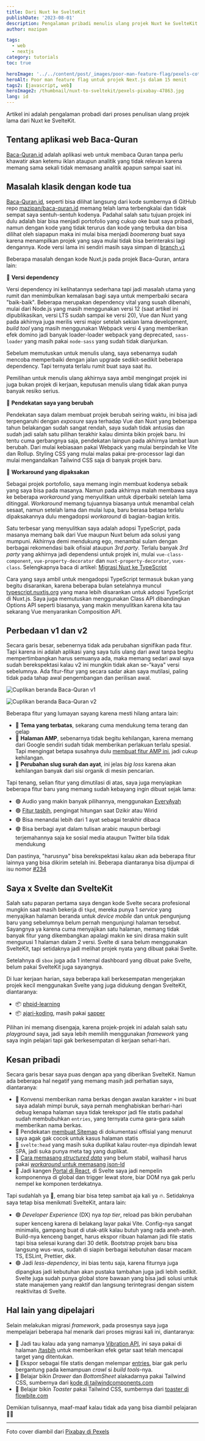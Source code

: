 ```yaml
---
title: Dari Nuxt ke SvelteKit
publishDate: '2023-08-01'
description: Pengalaman pribadi menulis ulang projek Nuxt ke SvelteKit
author: mazipan

tags:
  - web
  - nextjs
category: tutorials
toc: true

heroImage: '../../content/post/_images/poor-man-feature-flag/pexels-cottonbro-studio-5870547.jpg'
heroAlt: Poor man feature flag untuk projek Next.js dalam 15 menit
tags2: [javascript, web]
heroImage2: /thumbnail/nuxt-to-sveltekit/pexels-pixabay-47863.jpg
lang: id
---
```


Artikel ini adalah pengalaman probadi dari proses penulisan ulang projek lama dari Nuxt ke SvelteKit.

## Tentang aplikasi web Baca-Quran

[Baca-Quran.id](https://www.baca-quran.id/) adalah aplikasi web untuk membaca Quran tanpa perlu khawatir akan ketemu iklan ataupun analitik yang tidak relevan karena memang sama sekali tidak memasang analitik apapun sampai saat ini.

## Masalah klasik dengan kode tua

[Baca-Quran.id](https://www.baca-quran.id/), seperti bisa dilihat langsung dari kode sumbernya di GitHub repo [mazipan/baca-quran.id](https://github.com/mazipan/baca-quran.id) memang telah lama terbengkalai dan tidak sempat saya sentuh-sentuh kodenya. Padahal salah satu tujuan projek ini dulu adalah biar bisa menjadi portofolio yang cukup oke buat saya pribadi, namun dengan kode yang tidak terurus dan kode yang terbuka dan bisa dilihat oleh siapapun maka ini mulai bisa menjadi _boomerang_ buat saya karena menampilkan projek yang saya mulai tidak bisa berinteraksi lagi dengannya. Kode versi lama ini sendiri masih saya simpan di [branch `v1`](https://github.com/mazipan/baca-quran.id/tree/v1)

Beberapa masalah dengan kode Nuxt.js pada projek Baca-Quran, antara lain:

🔸 **Versi dependency**

Versi dependency ini kelihatannya sederhana tapi jadi masalah utama yang rumit dan menimbulkan kemalasan bagi saya untuk memperbaiki secara "baik-baik". Beberapa merupakan dependency vital yang susah dibenahi, mulai dari Node.js yang masih menggunakan versi 12 (saat artikel ini dipublikasikan, versi LTS sudah sampai ke versi 20), Vue dan Nuxt yang pada akhirnya juga merilis versi major setelah sekian lama development, _build tool_ yang masih menggunakan Webpack versi 4 yang memberikan efek domino jadi banyak loader-loader webpack yang deprecated, `sass-loader` yang masih pakai `node-sass` yang sudah tidak dianjurkan.

Sebelum memutuskan untuk menulis ulang, saya sebenarnya sudah mencoba memperbaiki dengan jalan upgrade sedikit-sedikit beberapa dependency. Tapi ternyata terlalu rumit buat saya saat itu.

Pemilihan untuk menulis ulang akhirnya saya ambil mengingat projek ini juga bukan projek di kerjaan, keputusan menulis ulang tidak akan punya banyak resiko serius.

🔸 **Pendekatan saya yang berubah**

Pendekatan saya dalam membuat projek berubah seiring waktu, ini bisa jadi terpengaruhi dengan _exposure_ saya terhadap Vue dan Nuxt yang beberapa tahun belakangan sudah sangat rendah, saya sudah tidak antusias dan sudah jadi salah satu pilihan terakhir kalau diminta bikin projek baru. Ini tentu cuma gerbangnya saja, pendekatan lainpun pada akhirnya lambat laun berubah. Dari mulai kebiasaan pakai Webpack yang mulai berpindah ke Vite dan Rollup. Styling CSS yang mulai malas pakai pre-processor lagi dan mulai mengandalkan Tailwind CSS saja di banyak projek baru.

🔸 **Workaround yang dipaksakan**

Sebagai projek portofolio, saya memang ingin membuat kodenya sebaik yang saya bisa pada masanya. Namun pada akhirnya malah membawa saya ke beberapa _workaround_ yang menyulitkan untuk diperbaiki setelah lama ditinggal. _Workaround_ memang tujuannya biasanya untuk menambal celah sesaat, namun setelah lama dan mulai lupa, baru berasa betapa terlalu dipaksakannya dulu mengadopsi _workaround_ di bagian-bagian kritis.

Satu terbesar yang menyulitkan saya adalah adopsi TypeScript, pada masanya memang baik dari Vue maupun Nuxt belum ada solusi yang mumpuni. Akhirnya demi mendukung ego, menambal sulam dengan berbagai rekomendasi baik ofisial ataupun _3rd party_. Terlalu banyak _3rd party_ yang akhirnya jadi dependensi untuk projek ini, mulai `vue-class-component`, `vue-property-decorator` dan `nuxt-property-decorator`, `vuex-class`. Selengkapnya baca di artikel: [Migrasi Nuxt ke TypeScript](/migrate-nuxt-to-typescript)

Cara yang saya ambil untuk mengadopsi TypeScript termasuk bukan yang begitu disarankan, karena beberapa bulan setelahnya muncul [typescript.nuxtjs.org](https://typescript.nuxtjs.org/) yang mana lebih disarankan untuk adopsi TypeScript di Nuxt.js. Saya juga memutuskan menggunakan Class API dibandingkan Options API seperti biasanya, yang makin menyulitkan karena kita tau sekarang Vue menyarankan Composition API.

## Perbedaan v1 dan v2

Secara garis besar, sebenernya tidak ada perubahan signifikan pada fitur. Tapi karena ini adalah aplikasi yang saya tulis ulang dari awal tanpa begitu mempertimbangkan harus semuanya ada, maka memang sedari awal saya sudah berekspektasi kalau v2 ini mungkin tidak akan se-"kaya" versi sebelumnya. Ada fitur-fitur yang secara sadar akan saya mutilasi, paling tidak pada tahap awal pengembangan dan perilisan awal.

![Cuplikan beranda Baca-Quran v1](/thumbnail/nuxt-to-sveltekit/baca-quran-v1.png)

![Cuplikan beranda Baca-Quran v2](/thumbnail/nuxt-to-sveltekit/baca-quran-v2.png)

Beberapa fitur yang lumayan sayang karena mesti hilang antara lain:

- 🔴 **Tema yang terbatas**, sekarang cuma mendukung tema terang dan gelap
- 🔴 **Halaman AMP**, sebenarnya tidak begitu kehilangan, karena memang dari Google sendiri sudah tidak memberikan perlakuan terlalu spesial. Tapi mengingat betapa susahnya dulu [membuat fitur AMP ini](https://www.mazipan.space/generate-amp-pages-in-nuxtjs), jadi cukup kehilangan.
- 🔴 **Perubahan slug surah dan ayat**, ini jelas _big loss_ karena akan kehilangan banyak dari sisi organik di mesin pencarian.

Tapi tenang, selian fitur yang dimutilasi di atas, saya juga menyiapkan beberapa fitur baru yang memang sudah kebayang ingin dibuat sejak lama:

- 🟢 Audio yang makin banyak pilihannya, menggunakan [EveryAyah](https://everyayah.com/)
- 🟢 [Fitur tasbih](https://www.baca-quran.id/tasbih/), pengingat hitungan saat Dzikir atau Wirid
- 🟢 Bisa menandai lebih dari 1 ayat sebagai terakhir dibaca
- 🟢 Bisa berbagi ayat dalam tulisan arabic maupun berbagi terjemahannya saja ke sosial media ataupun Twitter bila tidak mendukung

Dan pastinya, "harusnya" bisa berekspektasi kalau akan ada beberapa fitur lainnya yang bisa dikirim setelah ini. Beberapa diantaranya bisa dijumpai di isu nomor [#234](https://github.com/mazipan/baca-quran.id/issues/234)

## Saya x Svelte dan SvelteKit

Salah satu paparan pertama saya dengan kode Svelte secara profesional mungkin saat masih bekerja di `tkpd`, mereka punya 1 _service_ yang menyajikan halaman beranda untuk _device mobile_ dan untuk pengunjung baru yang sebelumnya belum pernah mengunjungi halaman tersebut. Sayangnya ya karena cuma menyajikan satu halaman, memang tidak banyak fitur yang dikembangkan apalagi makin ke sini dirasa makin sulit mengurusi 1 halaman dalam 2 versi. Svelte di sana belum menggunakan SvelteKit, tapi setidaknya jadi melihat projek nyata yang dibuat pakai Svelte.

Setelahnya di `sbox` juga ada 1 internal dashboard yang dibuat pake Svelte, belum pakai SvelteKit juga sayangnya.

Di luar kerjaan harian, saya beberapa kali berkesempatan mengerjakan projek kecil menggunakan Svelte yang juga didukung dengan SvelteKit, diantaranya:

- 📦 [phpid-learning](https://github.com/phpid-jakarta/phpid-learning)
- 📦 [ajari-koding](https://github.com/phpid-jakarta/ajari-koding), masih pakai [sapper](https://sapper.svelte.dev/)

Pilihan ini memang disengaja, karena projek-projek ini adalah salah satu _playground_ saya, jadi saya lebih memilih menggunakan _framework_ yang saya ingin pelajari tapi gak berkesempatan di kerjaan sehari-hari.

## Kesan pribadi

Secara garis besar saya puas dengan apa yang diberikan SvelteKit. Namun ada beberapa hal negatif yang memang masih jadi perhatian saya, diantaranya:

- 🔴 Konvensi memberikan nama berkas dengan awalan karakter `+` ini buat saya adalah mimpi buruk, saya pernah menghabiskan berhari-hari debug kenapa halaman saya tidak terekspor jadi file statis padahal sudah membubuhkan `entries`, yang ternyata cuma gara-gara salah memberikan nama berkas.
- 🔴 Pendekatan [membuat Sitemap](https://kit.svelte.dev/docs/seo#manual-setup-sitemaps) di dokumentasi offisial yang menurut saya agak gak cocok untuk kasus halaman statis
- 🔴 `svelte:head` yang masih suka duplikat kalau router-nya dipindah lewat SPA, jadi suka punya meta tag yang duplikat.
- 🔴 [Cara memasang _structured data_](https://kit.svelte.dev/docs/seo#manual-setup-structured-data) yang belum stabil, walhasil harus pakai [_workaround_ untuk memasang json-ld](https://navillus.dev/blog/json-ld-in-sveltekit)
- 🔴 Jadi kangen [Portal di React](https://react.dev/reference/react-dom/createPortal#rendering-a-modal-dialog-with-a-portal), di Svelte saya jadi nempelin komponennya di global dan trigger lewat store, biar DOM nya gak perlu nempel ke komponen terdekatnya.

Tapi sudahlah ya 🥹, emang biar bisa tetep sambat aja kali ya 🔥. Setidaknya saya tetap bisa menikmati SvelteKit, antara lain:

- 🟢 _Developer Experience_ (DX) nya _top tier_, reload pas bikin perubahan super kenceng karena di belakang layar pakai Vite. Config-nya sangat minimalis, gampang buat di utak-atik kalau butuh yang rada aneh-aneh. Build-nya kenceng banget, harus ekspor ribuan halaman jadi file statis tapi bisa selesai kurang dari 30 detik. Bootstrap projek baru bisa langsung wus-wus, sudah di siapin berbagai kebutuhan dasar macam TS, ESLint, Prettier, dkk.
- 🟢 Jadi _less-dependency_, ini bias tentu saja, karena fiturnya juga dipangkas jadi kebutuhan akan pustaka tambahan juga jadi lebih sedikit. Svelte juga sudah punya global store bawaan yang bisa jadi solusi untuk state manajemen yang reaktif dan langsung terintegrasi dengan sistem reaktivitas di Svelte.

## Hal lain yang dipelajari

Selain melakukan migrasi _framework_, pada prosesnya saya juga mempelajari beberapa hal menarik dari proses migrasi kali ini, diantaranya:

- 🎉 Jadi tau kalau ada yang namanya [Vibration API](https://developer.mozilla.org/en-US/docs/Web/API/Vibration_API), ini saya pakai di halaman [/tasbih](https://www.baca-quran.id/tasbih/) untuk memberikan efek getar saat telah mencapai target yang ditentukan.
- 🎉 Ekspor sebagai file statis dengan melempar [entries](https://kit.svelte.dev/docs/page-options#entries), biar gak perlu bergantung pada kemampuan _crawl_ si _build tools_-nya.
- 🎉 Belajar bikin _Drawer_ dan _BottomSheet_ alakadarnya pakai Tailwind CSS, sumbernya dari [kode di tailwindcomponents.com](https://tailwindcomponents.com/component/animated-drawer-without-js)
- 🎉 Belajar bikin _Toaster_ pakai Tailwind CSS, sumbernya dari [toaster di flowbite.com](https://flowbite.com/docs/components/toast/)

Demikian tulisannya, maaf-maaf kalau tidak ada yang bisa diambil pelajaran 🙏😂

---

Foto cover diambil dari [Pixabay di Pexels](https://www.pexels.com/id-id/foto/petugas-pemadam-kebakaran-menyemprotkan-kendaraan-yang-menyala-47863/)
